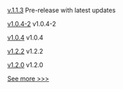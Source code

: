 
[v.1.1.3](https://github.com/hyperledger/firefly/releases/tag/v.1.1.3) Pre-release with latest updates

[v1.0.4-2](https://github.com/hyperledger-labs/fabric-operator/releases/tag/v1.0.4-2) v1.0.4-2

[v1.0.4](https://github.com/hyperledger-labs/fabric-operator/releases/tag/v1.0.4) v1.0.4

[v1.2.2](https://github.com/hyperledger/firefly-sdk-nodejs/releases/tag/v1.2.2) v1.2.2

[v1.2.0](https://github.com/hyperledger/firefly-tokens-erc20-erc721/releases/tag/v1.2.0) v1.2.0


[See more >>>](https://start-here.hyperledger.org/releases)
